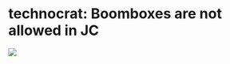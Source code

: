 <!--
id: 124249498
link: http://tumblr.atmos.org/post/124249498/technocrat-boomboxes-are-not-allowed-in-jc
slug: technocrat-boomboxes-are-not-allowed-in-jc
date: Mon Jun 15 2009 17:20:28 GMT-0700 (PDT)
publish: 2009-06-015
tags: 
title: technocrat:
Boomboxes are not allowed in JC
-->


technocrat:
Boomboxes are not allowed in JC
===========================================

![](http://www.tumblr.com/photo/1280/atmos/124249498/1/eNIWkHZtyor5uc4iSq4Yr2sO)

